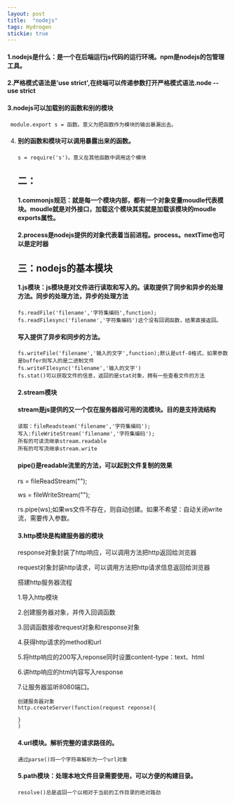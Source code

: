 ```yaml
---
layout: post
title:  "nodejs"
tags: Hydrogen
stickie: true
---
```


#### 1.nodejs是什么：是一个在后端运行js代码的运行环境。npm是nodejs的包管理工具。

#### 2.严格模式语法是'use strict',在终端可以传递参数打开严格模式语法.node --use strict

#### 3.nodejs可以加载别的函数和别的模块 

```
 module.export s = 函数。意义为把函数作为模块的输出暴漏出去。
```

4. #### 别的函数和模块可以调用暴露出来的函数。

   ```
   s = require('s')。意义在其他函数中调用这个模块 
   ```

   ## 二：

   #### 1.commonjs规范：就是每一个模块内部，都有一个对象变量moudle代表模块。moudle就是对外接口，加载这个模块其实就是加载该模块的moudle exports属性。

   #### 2.process是nodejs提供的对象代表着当前进程。process。nextTime也可以是定时器

   ## 三：nodejs的基本模块

   #### 1.js模块：js模块是对文件进行读取和写入的。读取提供了同步和异步的处理方法。同步的处理方法，异步的处理方法

   ```
   fs.readFile('filename','字符集编码',function);
   fs.readFilesync('filename','字符集编码')这个没有回调函数，结果直接返回。
   ```

   #### 写入提供了异步和同步的方法。

   ```
   fs.writeFile('filename','输入的文字',function);默认是utf-8格式，如果参数是buffer则写入的是二进制文件
   fs.writeFIlesync('filename','输入的文字')
   fs.stat()可以获取文件的信息，返回的是stat对象，拥有一些查看文件的方法
   
   ```

   #### 2.stream模块

   #### stream是js提供的又一个仅在服务器段可用的流模块。目的是支持流结构

   ```
   读取：fileReadsteam('filename','字符集编码');
   写入:fileWriteStream('filename','字符集编码');
   所有的可读流继承stream.readable
   所有的可写流继承stream.write
   
   ```

   #### pipe()是readable流里的方法，可以起到文件复制的效果

   rs = fileReadStream("");

   ws = fileWriteStream("");

   rs.pipe(ws);如果ws文件不存在，则自动创建。如果不希望：自动关闭write流，需要传入参数。

   #### 3.http模块是构建服务器的模块

   response对象封装了http响应，可以调用方法把http返回给浏览器

   request对象封装http请求，可以调用方法把http请求信息返回给浏览器

   搭建http服务器流程

   1.导入http模块

   2.创建服务器对象，并传入回调函数

   3.回调函数接收request对象和response对象

   4.获得http请求的method和url

   5.将http响应的200写入reponse同时设置content-type：text、html

   6.讲http响应的html内容写入response

   7.让服务器监听8080端口。

   ```
   创建服务器对象
   http.createServer(function(request reponse){
   
   }
   )
   ```

   #### 4.url模块。解析完整的请求路径的。

   ```
   通过parse()将一个字符串解析为一个url对象
   ```

   #### 5.path模块：处理本地文件目录需要使用，可以方便的构建目录。

   ```
   resolve()总是返回一个以相对于当前的工作目录的绝对路劲
   ```

   

#### #### 

[jekyll-docs]: https://jekyllrb.com/docs/home
[jekyll-gh]:   https://github.com/jekyll/jekyll
[jekyll-talk]: https://talk.jekyllrb.com/
